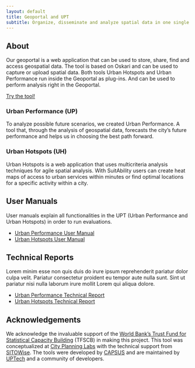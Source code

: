 ```yaml
---
layout: default
title: Geoportal and UPT
subtitle: Organize, disseminate and analyze spatial data in one single platform
---
```


## About
Our geoportal is a web application that can be used to store, share, find and access geospatial data. The tool is based on Oskari and can be used to capture or upload spatial data. Both tools Urban Hotspots and Urban Performance run inside the Geoportal as plug-ins. And can be used to perform analysis right in the Geoportal.

[Try the tool!](#)

### Urban Performance (UP)
To analyze possible future scenarios, we created Urban Performance. A tool that, through the analysis of geospatial data, forecasts the city’s future performance and helps us in choosing the best path forward.

### Urban Hotspots (UH)
Urban Hotspots is a web application that uses multicriteria analysis techniques for agile spatial analysis. With SuitAbility users can create heat maps of access to urban services within minutes or find optimal locations for a specific activity within a city.

## User Manuals
User manuals explain all functionalities in the UPT (Urban Performance and Urban Hotspots) in order to run evaluations.

- [Urban Performance User Manual](#)
- [Urban Hotspots User Manual](#)

## Technical Reports
Lorem minim esse non quis duis do irure ipsum reprehenderit pariatur dolor culpa velit. Pariatur consectetur proident eu tempor aute nulla sunt. Sint ut pariatur nisi nulla laborum irure mollit Lorem qui aliqua dolore.
- [Urban Performance Technical Report](#)
- [Urban Hotspots Technical Report](#)

## Acknowledgements
We acknowledge the invaluable support of the [World Bank’s Trust Fund for Statistical Capacity Building](https://worldbank.org/) (TFSCB) in making this project. This tool was conceptualized at [City Planning Labs](https://collaboration.worldbank.org/content/sites/collaboration-for-development/en/groups/city-planning-labs.html) with the technical support from [SITOWise](https://www.sitowise.com/en). The tools were developed by [CAPSUS](http://capsus.mx/) and are maintained by [UPTech](http://up.technology/) and a community of developers.
